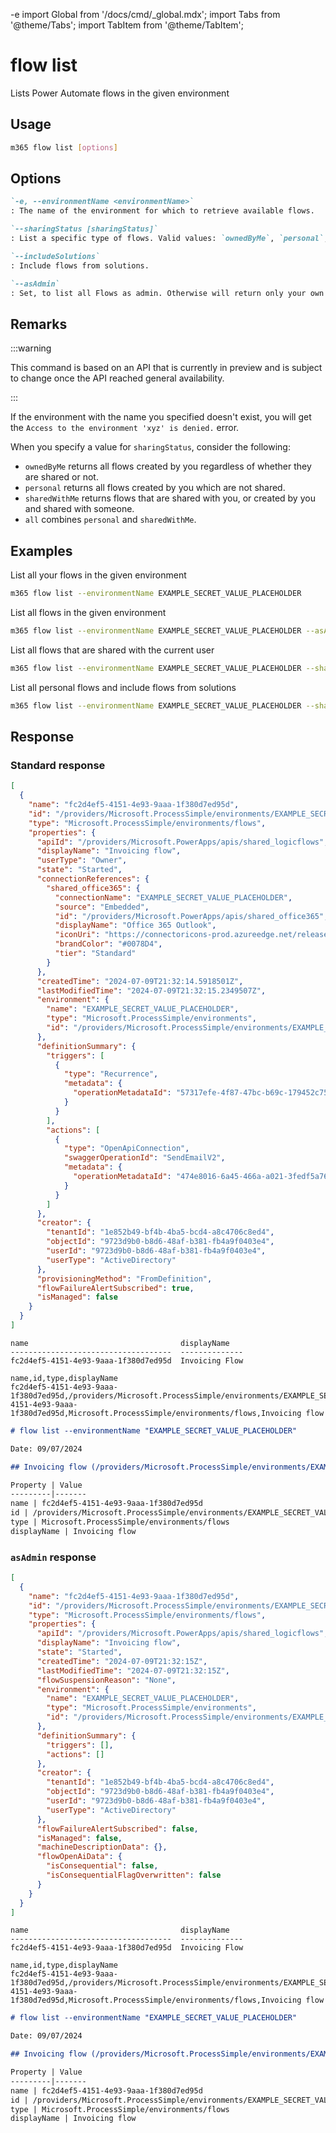 -e <!-- DISCLAIMER: All secrets, passwords, and sensitive values in this document are examples only and not real credentials. -->
import Global from '/docs/cmd/_global.mdx';
import Tabs from '@theme/Tabs';
import TabItem from '@theme/TabItem';

# flow list

Lists Power Automate flows in the given environment

## Usage

```sh
m365 flow list [options]
```

## Options

```md definition-list
`-e, --environmentName <environmentName>`
: The name of the environment for which to retrieve available flows.

`--sharingStatus [sharingStatus]`
: List a specific type of flows. Valid values: `ownedByMe`, `personal`, `sharedWithMe`, `all`. Defaults to `ownedByMe`. Don't specify this option when using asAdmin.

`--includeSolutions`
: Include flows from solutions.

`--asAdmin`
: Set, to list all Flows as admin. Otherwise will return only your own flows.
```

<Global />

## Remarks

:::warning

This command is based on an API that is currently in preview and is subject to change once the API reached general availability.

:::

If the environment with the name you specified doesn't exist, you will get the `Access to the environment 'xyz' is denied.` error.

When you specify a value for `sharingStatus`, consider the following:

- `ownedByMe` returns all flows created by you regardless of whether they are shared or not.
- `personal` returns all flows created by you which are not shared.
- `sharedWithMe` returns flows that are shared with you, or created by you and shared with someone.
- `all` combines `personal` and `sharedWithMe`.

## Examples

List all your flows in the given environment

```sh
m365 flow list --environmentName EXAMPLE_SECRET_VALUE_PLACEHOLDER
```

List all flows in the given environment

```sh
m365 flow list --environmentName EXAMPLE_SECRET_VALUE_PLACEHOLDER --asAdmin
```

List all flows that are shared with the current user

```sh
m365 flow list --environmentName EXAMPLE_SECRET_VALUE_PLACEHOLDER --sharingStatus sharedWithMe
```

List all personal flows and include flows from solutions

```sh
m365 flow list --environmentName EXAMPLE_SECRET_VALUE_PLACEHOLDER --sharingStatus personal --includeSolutions
```

## Response

### Standard response

<Tabs>
  <TabItem value="JSON">

  ```json
  [
    {
      "name": "fc2d4ef5-4151-4e93-9aaa-1f380d7ed95d",
      "id": "/providers/Microsoft.ProcessSimple/environments/EXAMPLE_SECRET_VALUE_PLACEHOLDER/flows/fc2d4ef5-4151-4e93-9aaa-1f380d7ed95d",
      "type": "Microsoft.ProcessSimple/environments/flows",
      "properties": {
        "apiId": "/providers/Microsoft.PowerApps/apis/shared_logicflows",
        "displayName": "Invoicing flow",
        "userType": "Owner",
        "state": "Started",
        "connectionReferences": {
          "shared_office365": {
            "connectionName": "EXAMPLE_SECRET_VALUE_PLACEHOLDER",
            "source": "Embedded",
            "id": "/providers/Microsoft.PowerApps/apis/shared_office365",
            "displayName": "Office 365 Outlook",
            "iconUri": "https://connectoricons-prod.azureedge.net/releases/v1.0.1686/1.0.1686.3706/office365/icon.png",
            "brandColor": "#0078D4",
            "tier": "Standard"
          }
        },
        "createdTime": "2024-07-09T21:32:14.5918501Z",
        "lastModifiedTime": "2024-07-09T21:32:15.2349507Z",
        "environment": {
          "name": "EXAMPLE_SECRET_VALUE_PLACEHOLDER",
          "type": "Microsoft.ProcessSimple/environments",
          "id": "/providers/Microsoft.ProcessSimple/environments/EXAMPLE_SECRET_VALUE_PLACEHOLDER"
        },
        "definitionSummary": {
          "triggers": [
            {
              "type": "Recurrence",
              "metadata": {
                "operationMetadataId": "57317efe-4f87-47bc-b69c-179452c75f87"
              }
            }
          ],
          "actions": [
            {
              "type": "OpenApiConnection",
              "swaggerOperationId": "SendEmailV2",
              "metadata": {
                "operationMetadataId": "474e8016-6a45-466a-a021-3fedf5a766be"
              }
            }
          ]
        },
        "creator": {
          "tenantId": "1e852b49-bf4b-4ba5-bcd4-a8c4706c8ed4",
          "objectId": "9723d9b0-b8d6-48af-b381-fb4a9f0403e4",
          "userId": "9723d9b0-b8d6-48af-b381-fb4a9f0403e4",
          "userType": "ActiveDirectory"
        },
        "provisioningMethod": "FromDefinition",
        "flowFailureAlertSubscribed": true,
        "isManaged": false
      }
    }
  ]
  ```

  </TabItem>
  <TabItem value="Text">

  ```text
  name                                  displayName
  ------------------------------------  --------------
  fc2d4ef5-4151-4e93-9aaa-1f380d7ed95d  Invoicing Flow
  ```

  </TabItem>
  <TabItem value="CSV">

  ```csv
  name,id,type,displayName
  fc2d4ef5-4151-4e93-9aaa-1f380d7ed95d,/providers/Microsoft.ProcessSimple/environments/EXAMPLE_SECRET_VALUE_PLACEHOLDER/flows/fc2d4ef5-4151-4e93-9aaa-1f380d7ed95d,Microsoft.ProcessSimple/environments/flows,Invoicing flow
  ```

  </TabItem>
  <TabItem value="Markdown">

  ```md
  # flow list --environmentName "EXAMPLE_SECRET_VALUE_PLACEHOLDER"

  Date: 09/07/2024

  ## Invoicing flow (/providers/Microsoft.ProcessSimple/environments/EXAMPLE_SECRET_VALUE_PLACEHOLDER/flows/fc2d4ef5-4151-4e93-9aaa-1f380d7ed95d)

  Property | Value
  ---------|-------
  name | fc2d4ef5-4151-4e93-9aaa-1f380d7ed95d
  id | /providers/Microsoft.ProcessSimple/environments/EXAMPLE_SECRET_VALUE_PLACEHOLDER/flows/fc2d4ef5-4151-4e93-9aaa-1f380d7ed95d
  type | Microsoft.ProcessSimple/environments/flows
  displayName | Invoicing flow
  ```

  </TabItem>
</Tabs>

### `asAdmin` response

<Tabs>
  <TabItem value="JSON">

  ```json
  [
    {
      "name": "fc2d4ef5-4151-4e93-9aaa-1f380d7ed95d",
      "id": "/providers/Microsoft.ProcessSimple/environments/EXAMPLE_SECRET_VALUE_PLACEHOLDER/flows/fc2d4ef5-4151-4e93-9aaa-1f380d7ed95d",
      "type": "Microsoft.ProcessSimple/environments/flows",
      "properties": {
        "apiId": "/providers/Microsoft.PowerApps/apis/shared_logicflows",
        "displayName": "Invoicing flow",
        "state": "Started",
        "createdTime": "2024-07-09T21:32:15Z",
        "lastModifiedTime": "2024-07-09T21:32:15Z",
        "flowSuspensionReason": "None",
        "environment": {
          "name": "EXAMPLE_SECRET_VALUE_PLACEHOLDER",
          "type": "Microsoft.ProcessSimple/environments",
          "id": "/providers/Microsoft.ProcessSimple/environments/EXAMPLE_SECRET_VALUE_PLACEHOLDER"
        },
        "definitionSummary": {
          "triggers": [],
          "actions": []
        },
        "creator": {
          "tenantId": "1e852b49-bf4b-4ba5-bcd4-a8c4706c8ed4",
          "objectId": "9723d9b0-b8d6-48af-b381-fb4a9f0403e4",
          "userId": "9723d9b0-b8d6-48af-b381-fb4a9f0403e4",
          "userType": "ActiveDirectory"
        },
        "flowFailureAlertSubscribed": false,
        "isManaged": false,
        "machineDescriptionData": {},
        "flowOpenAiData": {
          "isConsequential": false,
          "isConsequentialFlagOverwritten": false
        }
      }
    }
  ]
  ```

  </TabItem>
  <TabItem value="Text">

  ```text
  name                                  displayName
  ------------------------------------  --------------
  fc2d4ef5-4151-4e93-9aaa-1f380d7ed95d  Invoicing Flow
  ```

  </TabItem>
  <TabItem value="CSV">

  ```csv
  name,id,type,displayName
  fc2d4ef5-4151-4e93-9aaa-1f380d7ed95d,/providers/Microsoft.ProcessSimple/environments/EXAMPLE_SECRET_VALUE_PLACEHOLDER/flows/fc2d4ef5-4151-4e93-9aaa-1f380d7ed95d,Microsoft.ProcessSimple/environments/flows,Invoicing flow
  ```

  </TabItem>
  <TabItem value="Markdown">

  ```md
  # flow list --environmentName "EXAMPLE_SECRET_VALUE_PLACEHOLDER"

  Date: 09/07/2024

  ## Invoicing flow (/providers/Microsoft.ProcessSimple/environments/EXAMPLE_SECRET_VALUE_PLACEHOLDER/flows/fc2d4ef5-4151-4e93-9aaa-1f380d7ed95d)

  Property | Value
  ---------|-------
  name | fc2d4ef5-4151-4e93-9aaa-1f380d7ed95d
  id | /providers/Microsoft.ProcessSimple/environments/EXAMPLE_SECRET_VALUE_PLACEHOLDER/flows/fc2d4ef5-4151-4e93-9aaa-1f380d7ed95d
  type | Microsoft.ProcessSimple/environments/flows
  displayName | Invoicing flow
  ```

  </TabItem>
</Tabs>
